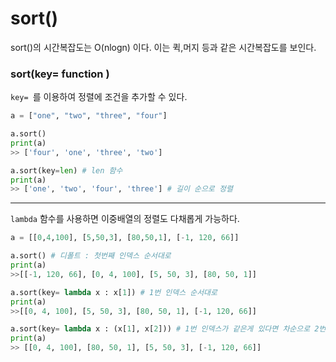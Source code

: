 # sort()
sort()의 시간복잡도는 O(nlogn) 이다. 이는 퀵,머지 등과 같은 시간복잡도를 보인다.

### sort(key= function )
`key= `를 이용하여 정렬에 조건을 추가할 수 있다.
```python
a = ["one", "two", "three", "four"]

a.sort()
print(a)
>> ['four', 'one', 'three', 'two']

a.sort(key=len) # len 함수
print(a)
>> ['one', 'two', 'four', 'three'] # 길이 순으로 정렬
```
---

`lambda` 함수를 사용하면 이중배열의 정렬도 다채롭게 가능하다.
```python
a = [[0,4,100], [5,50,3], [80,50,1], [-1, 120, 66]]

a.sort() # 디폴트 : 첫번째 인덱스 순서대로
print(a)
>>[[-1, 120, 66], [0, 4, 100], [5, 50, 3], [80, 50, 1]]

a.sort(key= lambda x : x[1]) # 1번 인덱스 순서대로
print(a)
>>[[0, 4, 100], [5, 50, 3], [80, 50, 1], [-1, 120, 66]]

a.sort(key= lambda x : (x[1], x[2])) # 1번 인덱스가 같은게 있다면 차순으로 2번 인덱스
print(a)
>> [[0, 4, 100], [80, 50, 1], [5, 50, 3], [-1, 120, 66]]
```